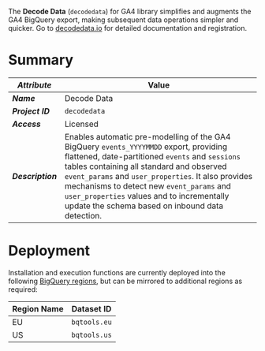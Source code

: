 The **Decode Data** (`decodedata`) for GA4 library simplifies and augments the GA4 BigQuery export, making subsequent data operations simpler and quicker. Go to [decodedata.io]('https://decodedata.io/') for detailed documentation and registration.

# Summary
_Attribute_ | Value
--- | ---
_**Name**_ | Decode Data
_**Project ID**_ | `decodedata`
_**Access**_ | Licensed
_**Description**_ | Enables automatic pre-modelling of the GA4 BigQuery `events_YYYYMMDD` export, providing flattened, date-partitioned `events` and `sessions` tables containing all standard and observed `event_params` and `user_properties`. It also provides mechanisms to detect new `event_params` and `user_properties` values and to incrementally update the schema based on inbound data detection. 

# Deployment
Installation and execution functions are currently deployed into the following [BigQuery regions](https://cloud.google.com/bigquery/docs/locations), but can be mirrored to additional regions as required:

Region Name | Dataset ID 
--- | --- 
EU | `bqtools.eu` 
US | `bqtools.us` 